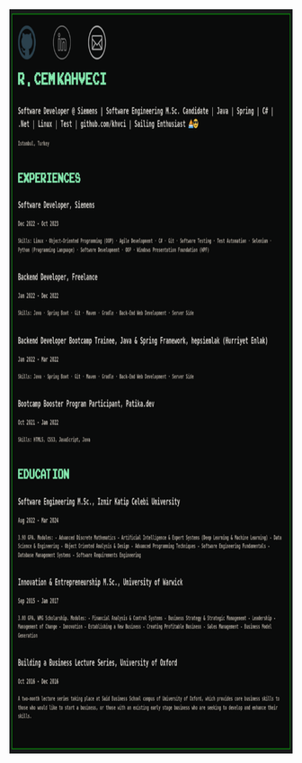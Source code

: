 <a href="https://www.kahveci.co" target="_blank">
                <img src="resources/website-ss.png" alt="website-ss" width="960" height="1322">
            </a>